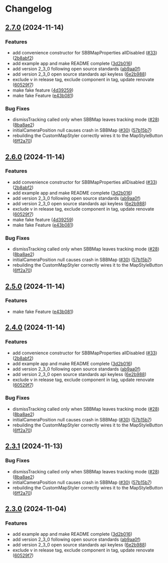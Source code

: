 # Changelog

## [2.7.0](https://github.com/smallTrogdor/journey-maps-client-flutter/compare/v2.6.0...2.7.0) (2024-11-14)


### Features

* add convenience constructor for SBBMapProperties allDisabled ([#33](https://github.com/smallTrogdor/journey-maps-client-flutter/issues/33)) ([2b8abf2](https://github.com/smallTrogdor/journey-maps-client-flutter/commit/2b8abf241a7ee59a8bf82023ec0450bac32c1812))
* add example app and make README complete ([3d2b016](https://github.com/smallTrogdor/journey-maps-client-flutter/commit/3d2b016296dc8e93e2affd4eae5025ae1e6232dd))
* add version 2_3_0 following open source standards ([ab9aa0f](https://github.com/smallTrogdor/journey-maps-client-flutter/commit/ab9aa0fa33291c8d6423f166a481e83e049b47b1))
* add version 2_3_0 open source standards api keyless ([6e2b988](https://github.com/smallTrogdor/journey-maps-client-flutter/commit/6e2b9882d207259104740d936b8779c801bb03a5))
* exclude v in release tag, exclude component in tag, update renovate ([60529f7](https://github.com/smallTrogdor/journey-maps-client-flutter/commit/60529f73ab827ad287c73ad723a0a6d863da986b))
* make fake feature ([4d39259](https://github.com/smallTrogdor/journey-maps-client-flutter/commit/4d39259ba6a0bf0ade0d47d892453570342209d1))
* make fake Feature ([e43b081](https://github.com/smallTrogdor/journey-maps-client-flutter/commit/e43b081af44dec086789264e6e0b383183a5e656))


### Bug Fixes

* dismissTracking called only when SBBMap leaves tracking mode ([#28](https://github.com/smallTrogdor/journey-maps-client-flutter/issues/28)) ([8ba8ae2](https://github.com/smallTrogdor/journey-maps-client-flutter/commit/8ba8ae270f0291e0c14e891699481bb1bab23992))
* initialCameraPosition null causes crash in SBBMap ([#30](https://github.com/smallTrogdor/journey-maps-client-flutter/issues/30)) ([57b15b7](https://github.com/smallTrogdor/journey-maps-client-flutter/commit/57b15b782f44908c21a47c830b50192069eaa495))
* rebuilding the CustomMapStyler correctly wires it to the MapStyleButton ([6ff2a70](https://github.com/smallTrogdor/journey-maps-client-flutter/commit/6ff2a70c075a46987cb594bf736d84c8b0250fa5))

## [2.6.0](https://github.com/smallTrogdor/journey-maps-client-flutter/compare/v2.5.0...2.6.0) (2024-11-14)


### Features

* add convenience constructor for SBBMapProperties allDisabled ([#33](https://github.com/smallTrogdor/journey-maps-client-flutter/issues/33)) ([2b8abf2](https://github.com/smallTrogdor/journey-maps-client-flutter/commit/2b8abf241a7ee59a8bf82023ec0450bac32c1812))
* add example app and make README complete ([3d2b016](https://github.com/smallTrogdor/journey-maps-client-flutter/commit/3d2b016296dc8e93e2affd4eae5025ae1e6232dd))
* add version 2_3_0 following open source standards ([ab9aa0f](https://github.com/smallTrogdor/journey-maps-client-flutter/commit/ab9aa0fa33291c8d6423f166a481e83e049b47b1))
* add version 2_3_0 open source standards api keyless ([6e2b988](https://github.com/smallTrogdor/journey-maps-client-flutter/commit/6e2b9882d207259104740d936b8779c801bb03a5))
* exclude v in release tag, exclude component in tag, update renovate ([60529f7](https://github.com/smallTrogdor/journey-maps-client-flutter/commit/60529f73ab827ad287c73ad723a0a6d863da986b))
* make fake feature ([4d39259](https://github.com/smallTrogdor/journey-maps-client-flutter/commit/4d39259ba6a0bf0ade0d47d892453570342209d1))
* make fake Feature ([e43b081](https://github.com/smallTrogdor/journey-maps-client-flutter/commit/e43b081af44dec086789264e6e0b383183a5e656))


### Bug Fixes

* dismissTracking called only when SBBMap leaves tracking mode ([#28](https://github.com/smallTrogdor/journey-maps-client-flutter/issues/28)) ([8ba8ae2](https://github.com/smallTrogdor/journey-maps-client-flutter/commit/8ba8ae270f0291e0c14e891699481bb1bab23992))
* initialCameraPosition null causes crash in SBBMap ([#30](https://github.com/smallTrogdor/journey-maps-client-flutter/issues/30)) ([57b15b7](https://github.com/smallTrogdor/journey-maps-client-flutter/commit/57b15b782f44908c21a47c830b50192069eaa495))
* rebuilding the CustomMapStyler correctly wires it to the MapStyleButton ([6ff2a70](https://github.com/smallTrogdor/journey-maps-client-flutter/commit/6ff2a70c075a46987cb594bf736d84c8b0250fa5))

## [2.5.0](https://github.com/smallTrogdor/journey-maps-client-flutter/compare/2.4.0...2.5.0) (2024-11-14)


### Features

* make fake Feature ([e43b081](https://github.com/smallTrogdor/journey-maps-client-flutter/commit/e43b081af44dec086789264e6e0b383183a5e656))

## [2.4.0](https://github.com/smallTrogdor/journey-maps-client-flutter/compare/v2.3.1...2.4.0) (2024-11-14)


### Features

* add convenience constructor for SBBMapProperties allDisabled ([#33](https://github.com/smallTrogdor/journey-maps-client-flutter/issues/33)) ([2b8abf2](https://github.com/smallTrogdor/journey-maps-client-flutter/commit/2b8abf241a7ee59a8bf82023ec0450bac32c1812))
* add example app and make README complete ([3d2b016](https://github.com/smallTrogdor/journey-maps-client-flutter/commit/3d2b016296dc8e93e2affd4eae5025ae1e6232dd))
* add version 2_3_0 following open source standards ([ab9aa0f](https://github.com/smallTrogdor/journey-maps-client-flutter/commit/ab9aa0fa33291c8d6423f166a481e83e049b47b1))
* add version 2_3_0 open source standards api keyless ([6e2b988](https://github.com/smallTrogdor/journey-maps-client-flutter/commit/6e2b9882d207259104740d936b8779c801bb03a5))
* exclude v in release tag, exclude component in tag, update renovate ([60529f7](https://github.com/smallTrogdor/journey-maps-client-flutter/commit/60529f73ab827ad287c73ad723a0a6d863da986b))


### Bug Fixes

* dismissTracking called only when SBBMap leaves tracking mode ([#28](https://github.com/smallTrogdor/journey-maps-client-flutter/issues/28)) ([8ba8ae2](https://github.com/smallTrogdor/journey-maps-client-flutter/commit/8ba8ae270f0291e0c14e891699481bb1bab23992))
* initialCameraPosition null causes crash in SBBMap ([#30](https://github.com/smallTrogdor/journey-maps-client-flutter/issues/30)) ([57b15b7](https://github.com/smallTrogdor/journey-maps-client-flutter/commit/57b15b782f44908c21a47c830b50192069eaa495))
* rebuilding the CustomMapStyler correctly wires it to the MapStyleButton ([6ff2a70](https://github.com/smallTrogdor/journey-maps-client-flutter/commit/6ff2a70c075a46987cb594bf736d84c8b0250fa5))

## [2.3.1](https://github.com/SchweizerischeBundesbahnen/journey-maps-client-flutter/compare/2.3.0...2.3.1) (2024-11-13)


### Bug Fixes

* dismissTracking called only when SBBMap leaves tracking mode ([#28](https://github.com/SchweizerischeBundesbahnen/journey-maps-client-flutter/issues/28)) ([8ba8ae2](https://github.com/SchweizerischeBundesbahnen/journey-maps-client-flutter/commit/8ba8ae270f0291e0c14e891699481bb1bab23992))
* initialCameraPosition null causes crash in SBBMap ([#30](https://github.com/SchweizerischeBundesbahnen/journey-maps-client-flutter/issues/30)) ([57b15b7](https://github.com/SchweizerischeBundesbahnen/journey-maps-client-flutter/commit/57b15b782f44908c21a47c830b50192069eaa495))
* rebuilding the CustomMapStyler correctly wires it to the MapStyleButton ([6ff2a70](https://github.com/SchweizerischeBundesbahnen/journey-maps-client-flutter/commit/6ff2a70c075a46987cb594bf736d84c8b0250fa5))

## [2.3.0](https://github.com/SchweizerischeBundesbahnen/journey-maps-client-flutter/compare/v2.2.0...2.3.0) (2024-11-04)


### Features

* add example app and make README complete ([3d2b016](https://github.com/SchweizerischeBundesbahnen/journey-maps-client-flutter/commit/3d2b016296dc8e93e2affd4eae5025ae1e6232dd))
* add version 2_3_0 following open source standards ([ab9aa0f](https://github.com/SchweizerischeBundesbahnen/journey-maps-client-flutter/commit/ab9aa0fa33291c8d6423f166a481e83e049b47b1))
* add version 2_3_0 open source standards api keyless ([6e2b988](https://github.com/SchweizerischeBundesbahnen/journey-maps-client-flutter/commit/6e2b9882d207259104740d936b8779c801bb03a5))
* exclude v in release tag, exclude component in tag, update renovate ([60529f7](https://github.com/SchweizerischeBundesbahnen/journey-maps-client-flutter/commit/60529f73ab827ad287c73ad723a0a6d863da986b))
